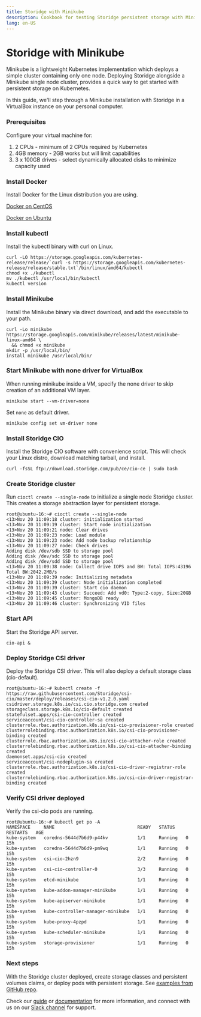 ```yaml
---
title: Storidge with Minikube
description: Cookbook for testing Storidge persistent storage with Minikube
lang: en-US
---
```


# Storidge with Minikube

Minikube is a lightweight Kubernetes implementation which deploys a simple cluster containing only one node. Deploying Storidge alongside a Minikube single node cluster, provides a quick way to get started with persistent storage on Kubernetes.

In this guide, we'll step through a Minikube installation with Storidge in a VirtualBox instance on your personal computer.

### Prerequisites

Configure your virtual machine for:
1. 2 CPUs - minimum of 2 CPUs required by Kubernetes
2. 4GB memory - 2GB works but will limit capabilities
3. 3 x 100GB drives - select dynamically allocated disks to minimize capacity used

### Install Docker

Install Docker for the Linux distribution you are using.

[Docker on CentOS](https://docs.docker.com/install/linux/docker-ce/centos/)

[Docker on Ubuntu](https://docs.docker.com/install/linux/docker-ce/ubuntu/)

### Install kubectl

Install the kubectl binary with curl on Linux.
```
curl -LO https://storage.googleapis.com/kubernetes-release/release/`curl -s https://storage.googleapis.com/kubernetes-release/release/stable.txt`/bin/linux/amd64/kubectl
chmod +x ./kubectl
mv ./kubectl /usr/local/bin/kubectl
kubectl version
```

### Install Minikube

Install the Minikube binary via direct download, and add the executable to your path.
```
curl -Lo minikube https://storage.googleapis.com/minikube/releases/latest/minikube-linux-amd64 \
  && chmod +x minikube
mkdir -p /usr/local/bin/
install minikube /usr/local/bin/
```

### Start Minikube with none driver for VirtualBox

When running minikube inside a VM, specify the none driver to skip creation of an additional VM layer.
```
minikube start --vm-driver=none
```

Set `none` as default driver.
```
minikube config set vm-driver none
```

### Install Storidge CIO

Install the Storidge CIO software with convenience script. This will check your Linux distro, download matching tarball, and install.
```
curl -fsSL ftp://download.storidge.com/pub/ce/cio-ce | sudo bash
```

### Create Storidge cluster

Run `cioctl create --single-node` to initialize a single node Storidge cluster. This creates a storage abstraction layer for persistent storage.
```
root@ubuntu-16:~# cioctl create --single-node
<13>Nov 20 11:09:18 cluster: initialization started
<13>Nov 20 11:09:19 cluster: Start node initialization
<13>Nov 20 11:09:21 node: Clear drives
<13>Nov 20 11:09:23 node: Load module
<13>Nov 20 11:09:23 node: Add node backup relationship
<13>Nov 20 11:09:27 node: Check drives
Adding disk /dev/sdb SSD to storage pool
Adding disk /dev/sdc SSD to storage pool
Adding disk /dev/sdd SSD to storage pool
<13>Nov 20 11:09:38 node: Collect drive IOPS and BW: Total IOPS:43196  Total BW:2042.2MB/s
<13>Nov 20 11:09:39 node: Initializing metadata
<13>Nov 20 11:09:39 cluster: Node initialization completed
<13>Nov 20 11:09:39 cluster: Start cio daemon
<13>Nov 20 11:09:43 cluster: Succeed: Add vd0: Type:2-copy, Size:20GB
<13>Nov 20 11:09:45 cluster: MongoDB ready
<13>Nov 20 11:09:46 cluster: Synchronizing VID files
```

### Start API

Start the Storidge API server.
```
cio-api &
```

### Deploy Storidge CSI driver

Deploy the Storidge CSI driver. This will also deploy a default storage class (cio-default).
```
root@ubuntu-16:~# kubectl create -f https://raw.githubusercontent.com/Storidge/csi-cio/master/deploy/releases/csi-cio-v1.2.0.yaml
csidriver.storage.k8s.io/csi.cio.storidge.com created
storageclass.storage.k8s.io/cio-default created
statefulset.apps/csi-cio-controller created
serviceaccount/csi-cio-controller-sa created
clusterrole.rbac.authorization.k8s.io/csi-cio-provisioner-role created
clusterrolebinding.rbac.authorization.k8s.io/csi-cio-provisioner-binding created
clusterrole.rbac.authorization.k8s.io/csi-cio-attacher-role created
clusterrolebinding.rbac.authorization.k8s.io/csi-cio-attacher-binding created
daemonset.apps/csi-cio created
serviceaccount/csi-nodeplugin-sa created
clusterrole.rbac.authorization.k8s.io/csi-cio-driver-registrar-role created
clusterrolebinding.rbac.authorization.k8s.io/csi-cio-driver-registrar-binding created
```

### Verify CSI driver deployed

Verify the csi-cio pods are running.
```
root@ubuntu-16:~# kubectl get po -A
NAMESPACE     NAME                               READY   STATUS    RESTARTS   AGE
kube-system   coredns-5644d7b6d9-p44kv           1/1     Running   0          15h
kube-system   coredns-5644d7b6d9-pm9wq           1/1     Running   0          15h
kube-system   csi-cio-2hzn9                      2/2     Running   0          15h
kube-system   csi-cio-controller-0               3/3     Running   0          15h
kube-system   etcd-minikube                      1/1     Running   0          15h
kube-system   kube-addon-manager-minikube        1/1     Running   0          15h
kube-system   kube-apiserver-minikube            1/1     Running   0          15h
kube-system   kube-controller-manager-minikube   1/1     Running   0          15h
kube-system   kube-proxy-4pzpd                   1/1     Running   0          15h
kube-system   kube-scheduler-minikube            1/1     Running   0          15h
kube-system   storage-provisioner                1/1     Running   0          15h
```

### Next steps

With the Storidge cluster deployed, create storage classes and persistent volumes claims, or deploy pods with persistent storage. See [examples from GitHub repo](https://github.com/Storidge/csi-cio).

Check our [guide](https://guide.storidge.com/) or [documentation](https://docs.storidge.com/) for more information, and connect with us on our [Slack channel](http://storidge.com/join-cio-slack/) for support.
